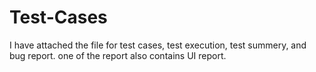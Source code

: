 # Test-Cases
I have attached the file for test cases, test execution, test summery, and bug report. one of the report also contains UI report.
